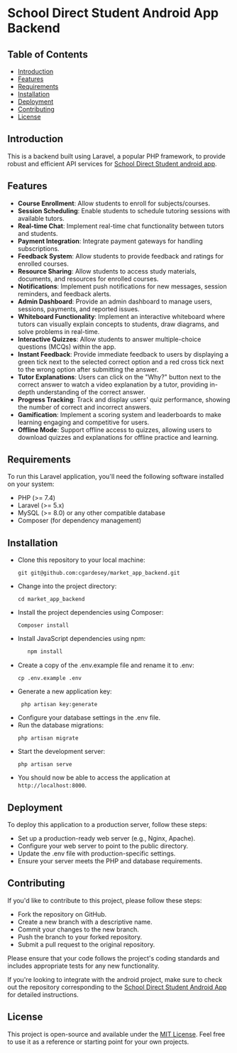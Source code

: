 # School Direct Student Android App Backend

## Table of Contents
- [Introduction](#introduction)
- [Features](#features)
- [Requirements](#requirements)
- [Installation](#installation)
- [Deployment](#deployment)
- [Contributing](#contributing)
- [License](#license)

## Introduction

This is a backend built using Laravel, a popular PHP framework, to provide robust and efficient API services for [School Direct Student android app](https://github.com/cgardesey/SchoolDirectStudent).

## Features

- **Course Enrollment**: Allow students to enroll for subjects/courses.
- **Session Scheduling**: Enable students to schedule tutoring sessions with available tutors.
- **Real-time Chat**: Implement real-time chat functionality between tutors and students.
- **Payment Integration**: Integrate payment gateways for handling subscriptions.
- **Feedback System**: Allow students to provide feedback and ratings for enrolled courses.
- **Resource Sharing**: Allow students to access study materials, documents, and resources for enrolled courses.
- **Notifications**: Implement push notifications for new messages, session reminders, and feedback alerts.
- **Admin Dashboard**: Provide an admin dashboard to manage users, sessions, payments, and reported issues.
- **Whiteboard Functionality**: Implement an interactive whiteboard where tutors can visually explain concepts to students, draw diagrams, and solve problems in real-time.
- **Interactive Quizzes**: Allow students to answer multiple-choice questions (MCQs) within the app.
- **Instant Feedback**: Provide immediate feedback to users by displaying a green tick next to the selected correct option and a red cross tick next to the wrong option after submitting the answer.
- **Tutor Explanations**: Users can click on the "Why?" button next to the correct answer to watch a video explanation by a tutor, providing in-depth understanding of the correct answer.
- **Progress Tracking**: Track and display users' quiz performance, showing the number of correct and incorrect answers.
- **Gamification**: Implement a scoring system and leaderboards to make learning engaging and competitive for users.
- **Offline Mode**: Support offline access to quizzes, allowing users to download quizzes and explanations for offline practice and learning.

## Requirements

To run this Laravel application, you'll need the following software installed on your system:

- PHP (>= 7.4)
- Laravel (>= 5.x)
- MySQL (>= 8.0) or any other compatible database
- Composer (for dependency management)

## Installation

- Clone this repository to your local machine:
   ```shell
   git git@github.com:cgardesey/market_app_backend.git
   
- Change into the project directory:
   ```shell
   cd market_app_backend
- Install the project dependencies using Composer:
   ```shell
   Composer install
- Install JavaScript dependencies using npm:
   ```bash
      npm install  
- Create a copy of the .env.example file and rename it to .env:
  ```shell
  cp .env.example .env
- Generate a new application key:
  ```shell
   php artisan key:generate
- Configure your database settings in the .env file.
- Run the database migrations:
   ```shell
   php artisan migrate
- Start the development server:
   ```shell
   php artisan serve

- You should now be able to access the application at `http://localhost:8000`.


## Deployment
To deploy this application to a production server, follow these steps:
- Set up a production-ready web server (e.g., Nginx, Apache).
- Configure your web server to point to the public directory.
- Update the .env file with production-specific settings.
- Ensure your server meets the PHP and database requirements.

## Contributing
If you'd like to contribute to this project, please follow these steps:
- Fork the repository on GitHub.
- Create a new branch with a descriptive name.
- Commit your changes to the new branch.
- Push the branch to your forked repository.
- Submit a pull request to the original repository.

Please ensure that your code follows the project's coding standards and includes appropriate tests for any new functionality.

If you're looking to integrate with the android project, make sure to check out the repository corresponding to the [School Direct Student Android App](https://github.com/cgardesey/SchoolDirectStudent) for detailed instructions.
## License
This project is open-source and available under the [MIT License](https://opensource.org/licenses/MIT). Feel free to use it as a reference or starting point for your own projects.


